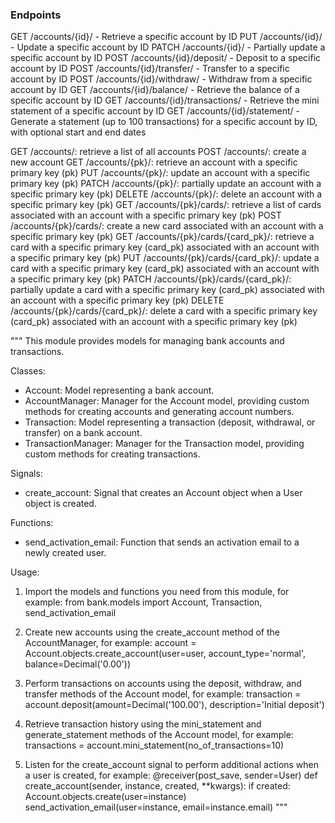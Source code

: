 
### Endpoints ###

GET /accounts/{id}/ - Retrieve a specific account by ID
PUT /accounts/{id}/ - Update a specific account by ID
PATCH /accounts/{id}/ - Partially update a specific account by ID
POST /accounts/{id}/deposit/ - Deposit to a specific account by ID
POST /accounts/{id}/transfer/ - Transfer to a specific account by ID
POST /accounts/{id}/withdraw/ - Withdraw from a specific account by ID
GET /accounts/{id}/balance/ - Retrieve the balance of a specific account by ID
GET /accounts/{id}/transactions/ - Retrieve the mini statement of a specific account by ID
GET /accounts/{id}/statement/ - Generate a statement (up to 100 transactions) for a specific account by ID, with optional start and end dates


GET /accounts/: retrieve a list of all accounts
POST /accounts/: create a new account
GET /accounts/{pk}/: retrieve an account with a specific primary key (pk)
PUT /accounts/{pk}/: update an account with a specific primary key (pk)
PATCH /accounts/{pk}/: partially update an account with a specific primary key (pk)
DELETE /accounts/{pk}/: delete an account with a specific primary key (pk)
GET /accounts/{pk}/cards/: retrieve a list of cards associated with an account with a specific primary key (pk)
POST /accounts/{pk}/cards/: create a new card associated with an account with a specific primary key (pk)
GET /accounts/{pk}/cards/{card_pk}/: retrieve a card with a specific primary key (card_pk) associated with an account with a specific primary key (pk)
PUT /accounts/{pk}/cards/{card_pk}/: update a card with a specific primary key (card_pk) associated with an account with a specific primary key (pk)
PATCH /accounts/{pk}/cards/{card_pk}/: partially update a card with a specific primary key (card_pk) associated with an account with a specific primary key (pk)
DELETE /accounts/{pk}/cards/{card_pk}/: delete a card with a specific primary key (card_pk) associated with an account with a specific primary key (pk)


"""
This module provides models for managing bank accounts and transactions.

Classes:
- Account: Model representing a bank account.
- AccountManager: Manager for the Account model, providing custom methods for creating accounts and generating account numbers.
- Transaction: Model representing a transaction (deposit, withdrawal, or transfer) on a bank account.
- TransactionManager: Manager for the Transaction model, providing custom methods for creating transactions.

Signals:
- create_account: Signal that creates an Account object when a User object is created.

Functions:
- send_activation_email: Function that sends an activation email to a newly created user.

Usage:
1. Import the models and functions you need from this module, for example:
    from bank.models import Account, Transaction, send_activation_email

2. Create new accounts using the create_account method of the AccountManager, for example:
    account = Account.objects.create_account(user=user, account_type='normal', balance=Decimal('0.00'))

3. Perform transactions on accounts using the deposit, withdraw, and transfer methods of the Account model, for example:
    transaction = account.deposit(amount=Decimal('100.00'), description='Initial deposit')

4. Retrieve transaction history using the mini_statement and generate_statement methods of the Account model, for example:
    transactions = account.mini_statement(no_of_transactions=10)

5. Listen for the create_account signal to perform additional actions when a user is created, for example:
    @receiver(post_save, sender=User)
    def create_account(sender, instance, created, **kwargs):
        if created:
            Account.objects.create(user=instance)
            send_activation_email(user=instance, email=instance.email)
"""
